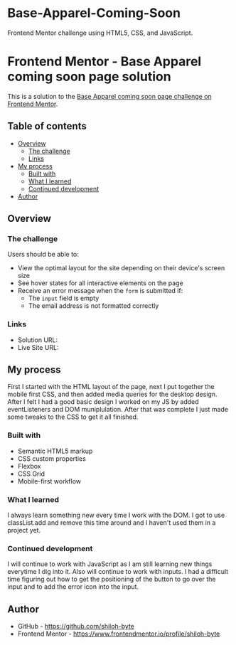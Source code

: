 # Base-Apparel-Coming-Soon
Frontend Mentor challenge using HTML5, CSS, and JavaScript.

# Frontend Mentor - Base Apparel coming soon page solution

This is a solution to the [Base Apparel coming soon page challenge on Frontend Mentor](https://www.frontendmentor.io/challenges/base-apparel-coming-soon-page-5d46b47f8db8a7063f9331a0).  

## Table of contents

- [Overview](#overview)
  - [The challenge](#the-challenge)
  - [Links](#links)
- [My process](#my-process)
  - [Built with](#built-with)
  - [What I learned](#what-i-learned)
  - [Continued development](#continued-development)
- [Author](#author)


## Overview

### The challenge

Users should be able to:

- View the optimal layout for the site depending on their device's screen size
- See hover states for all interactive elements on the page
- Receive an error message when the `form` is submitted if:
  - The `input` field is empty
  - The email address is not formatted correctly

### Links

- Solution URL: 
- Live Site URL: 

## My process
First I started with the HTML layout of the page, next I put together the mobile first CSS, and then added media queries for the desktop design.
After I felt I had a good basic design I worked on my JS by added eventListeners and DOM muniplulation. After that was complete I just made some
tweaks to the CSS to get it all finished.

### Built with

- Semantic HTML5 markup
- CSS custom properties
- Flexbox
- CSS Grid
- Mobile-first workflow

### What I learned

I always learn something new every time I work with the DOM. I got to use classList.add and remove this time around and I haven't used them in a project yet.


### Continued development

I will continue to work with JavaScript as I am still learning new things everytime I dig into it. Also will continue to work with inputs. I 
had a difficult time figuring out how to get the positioning of the button to go over the input and to add the error icon into the input.


## Author

- GitHub - https://github.com/shiloh-byte
- Frontend Mentor - https://www.frontendmentor.io/profile/shiloh-byte

